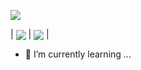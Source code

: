 ![](https://img.shields.io/badge/OS-<LINUX>-informational?style=flat&logo=<LOGO_NAME>&logoColor=white&color=2bbc8a)


| <img align="center" src="https://github-readme-stats.vercel.app/api/top-langs/?username=genego-dev&theme=light" />    | <img align="center" src="https://github-readme-stats.vercel.app/api/?username=genego-dev&theme=white" /> | 


- 🌱 I’m currently learning ...


<!--
**genego-dev/genego-dev** is a ✨ _special_ ✨ repository because its `README.md` (this file) appears on your GitHub profile.

Here are some ideas to get you started:

- 🔭 I’m currently working on ...
- 🌱 I’m currently learning ...
- 👯 I’m looking to collaborate on ...
- 🤔 I’m looking for help with ...
- 💬 Ask me about ...
- 📫 How to reach me: ...
- 😄 Pronouns: ...
- ⚡ Fun fact: ...
-->
